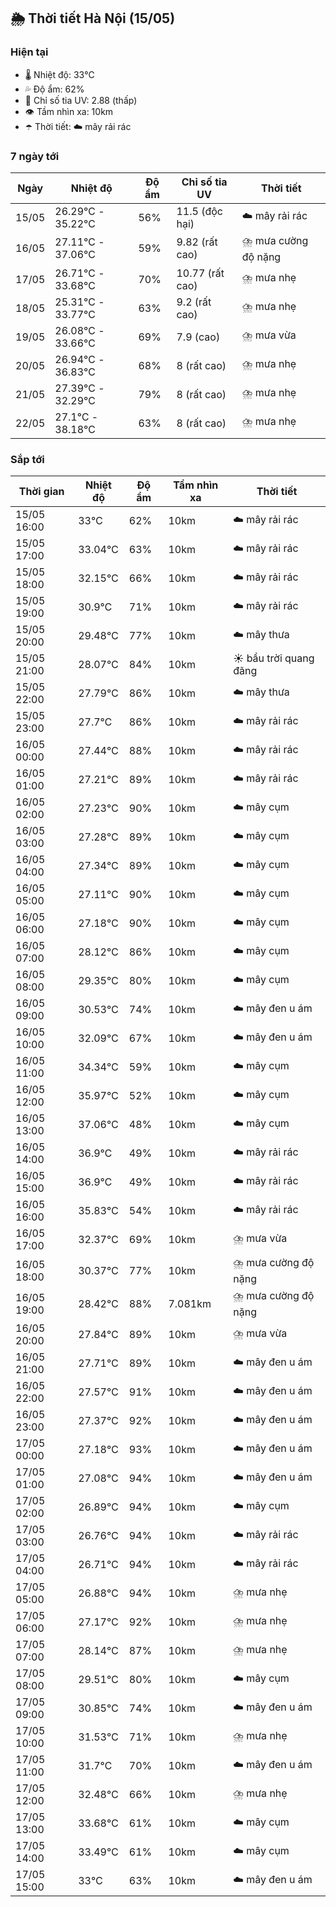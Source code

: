 ## 🌦️ Thời tiết Hà Nội (15/05)

### Hiện tại

- 🌡️ Nhiệt độ: 33℃
- 💦 Độ ẩm: 62%
- 🌟 Chỉ số tia UV: 2.88 (thấp)
- 👁️ Tầm nhìn xa: 10km
- ☂️ Thời tiết: ☁️ mây rải rác

### 7 ngày tới

| Ngày | Nhiệt độ | Độ ẩm | Chỉ số tia UV | Thời tiết |
| --- | --- | --- | --- | --- |
| 15/05 | 26.29℃ - 35.22℃ | 56% | 11.5 (độc hại) | ☁️ mây rải rác |
| 16/05 | 27.11℃ - 37.06℃ | 59% | 9.82 (rất cao) | ⛈️ mưa cường độ nặng |
| 17/05 | 26.71℃ - 33.68℃ | 70% | 10.77 (rất cao) | ⛈️ mưa nhẹ |
| 18/05 | 25.31℃ - 33.77℃ | 63% | 9.2 (rất cao) | ⛈️ mưa nhẹ |
| 19/05 | 26.08℃ - 33.66℃ | 69% | 7.9 (cao) | ⛈️ mưa vừa |
| 20/05 | 26.94℃ - 36.83℃ | 68% | 8 (rất cao) | ⛈️ mưa nhẹ |
| 21/05 | 27.39℃ - 32.29℃ | 79% | 8 (rất cao) | ⛈️ mưa nhẹ |
| 22/05 | 27.1℃ - 38.18℃ | 63% | 8 (rất cao) | ⛈️ mưa nhẹ |

### Sắp tới

| Thời gian | Nhiệt độ | Độ ẩm | Tầm nhìn xa | Thời tiết |
| --- | --- | --- | --- | --- |
| 15/05 16:00 | 33℃ | 62% | 10km | ☁️ mây rải rác |
| 15/05 17:00 | 33.04℃ | 63% | 10km | ☁️ mây rải rác |
| 15/05 18:00 | 32.15℃ | 66% | 10km | ☁️ mây rải rác |
| 15/05 19:00 | 30.9℃ | 71% | 10km | ☁️ mây rải rác |
| 15/05 20:00 | 29.48℃ | 77% | 10km | ☁️ mây thưa |
| 15/05 21:00 | 28.07℃ | 84% | 10km | ☀️ bầu trời quang đãng |
| 15/05 22:00 | 27.79℃ | 86% | 10km | ☁️ mây thưa |
| 15/05 23:00 | 27.7℃ | 86% | 10km | ☁️ mây rải rác |
| 16/05 00:00 | 27.44℃ | 88% | 10km | ☁️ mây rải rác |
| 16/05 01:00 | 27.21℃ | 89% | 10km | ☁️ mây rải rác |
| 16/05 02:00 | 27.23℃ | 90% | 10km | ☁️ mây cụm |
| 16/05 03:00 | 27.28℃ | 89% | 10km | ☁️ mây cụm |
| 16/05 04:00 | 27.34℃ | 89% | 10km | ☁️ mây cụm |
| 16/05 05:00 | 27.11℃ | 90% | 10km | ☁️ mây cụm |
| 16/05 06:00 | 27.18℃ | 90% | 10km | ☁️ mây cụm |
| 16/05 07:00 | 28.12℃ | 86% | 10km | ☁️ mây cụm |
| 16/05 08:00 | 29.35℃ | 80% | 10km | ☁️ mây cụm |
| 16/05 09:00 | 30.53℃ | 74% | 10km | ☁️ mây đen u ám |
| 16/05 10:00 | 32.09℃ | 67% | 10km | ☁️ mây đen u ám |
| 16/05 11:00 | 34.34℃ | 59% | 10km | ☁️ mây cụm |
| 16/05 12:00 | 35.97℃ | 52% | 10km | ☁️ mây cụm |
| 16/05 13:00 | 37.06℃ | 48% | 10km | ☁️ mây cụm |
| 16/05 14:00 | 36.9℃ | 49% | 10km | ☁️ mây rải rác |
| 16/05 15:00 | 36.9℃ | 49% | 10km | ☁️ mây rải rác |
| 16/05 16:00 | 35.83℃ | 54% | 10km | ☁️ mây rải rác |
| 16/05 17:00 | 32.37℃ | 69% | 10km | ⛈️ mưa vừa |
| 16/05 18:00 | 30.37℃ | 77% | 10km | ⛈️ mưa cường độ nặng |
| 16/05 19:00 | 28.42℃ | 88% | 7.081km | ⛈️ mưa cường độ nặng |
| 16/05 20:00 | 27.84℃ | 89% | 10km | ⛈️ mưa vừa |
| 16/05 21:00 | 27.71℃ | 89% | 10km | ☁️ mây đen u ám |
| 16/05 22:00 | 27.57℃ | 91% | 10km | ☁️ mây đen u ám |
| 16/05 23:00 | 27.37℃ | 92% | 10km | ☁️ mây đen u ám |
| 17/05 00:00 | 27.18℃ | 93% | 10km | ☁️ mây đen u ám |
| 17/05 01:00 | 27.08℃ | 94% | 10km | ☁️ mây đen u ám |
| 17/05 02:00 | 26.89℃ | 94% | 10km | ☁️ mây cụm |
| 17/05 03:00 | 26.76℃ | 94% | 10km | ☁️ mây rải rác |
| 17/05 04:00 | 26.71℃ | 94% | 10km | ☁️ mây rải rác |
| 17/05 05:00 | 26.88℃ | 94% | 10km | ⛈️ mưa nhẹ |
| 17/05 06:00 | 27.17℃ | 92% | 10km | ⛈️ mưa nhẹ |
| 17/05 07:00 | 28.14℃ | 87% | 10km | ⛈️ mưa nhẹ |
| 17/05 08:00 | 29.51℃ | 80% | 10km | ☁️ mây cụm |
| 17/05 09:00 | 30.85℃ | 74% | 10km | ☁️ mây đen u ám |
| 17/05 10:00 | 31.53℃ | 71% | 10km | ⛈️ mưa nhẹ |
| 17/05 11:00 | 31.7℃ | 70% | 10km | ☁️ mây đen u ám |
| 17/05 12:00 | 32.48℃ | 66% | 10km | ⛈️ mưa nhẹ |
| 17/05 13:00 | 33.68℃ | 61% | 10km | ☁️ mây cụm |
| 17/05 14:00 | 33.49℃ | 61% | 10km | ☁️ mây cụm |
| 17/05 15:00 | 33℃ | 63% | 10km | ☁️ mây đen u ám |
